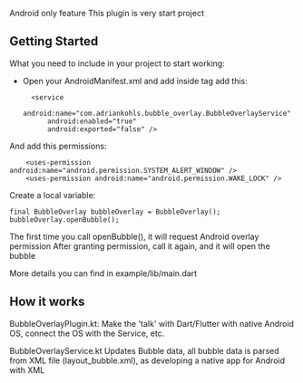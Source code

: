 Android only feature
This plugin is very start project

## Getting Started

What you need to include in your project to start working:

* Open your AndroidManifest.xml and add inside <application> tag add this:

        <service
            android:name="com.adriankohls.bubble_overlay.BubbleOverlayService"
            android:enabled="true"
            android:exported="false" />

And add this permissions:
    
        <uses-permission android:name="android.permission.SYSTEM_ALERT_WINDOW" />
        <uses-permission android:name="android.permission.WAKE_LOCK" />

Create a local variable:
    
    final BubbleOverlay bubbleOverlay = BubbleOverlay();
    bubbleOverlay.openBubble();

The first time you call openBubble(), it will request Android overlay permission
After granting permission, call it again, and it will open the bubble

More details you can find in example/lib/main.dart

## How it works

BubbleOverlayPlugin.kt:
    Make the 'talk' with Dart/Flutter with native Android OS, connect the OS with the Service, etc.

BubbleOverlayService.kt
    Updates Bubble data, all bubble data is parsed from XML file (layout_bubble.xml), as developing a native app for Android with XML